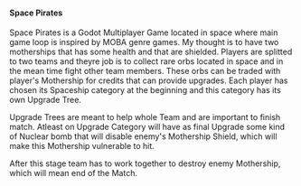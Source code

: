 #### Space Pirates

 Space Pirates is a Godot Multiplayer Game located in space where main game loop is inspired by MOBA genre games. My thought is to have two motherships that has some health and that are shielded. Players are splitted to two teams and theyre job is to collect rare orbs located in space and in the mean time fight other team members. These orbs can be traded with player's Mothership for credits that can provide upgrades. Each player has chosen its Spaceship category at the beginning and this category has its own Upgrade Tree.

Upgrade Trees are meant to help whole Team and are important to finish match. Atleast on Upgrade Category will have as final Upgrade some kind of Nuclear bomb that will disable enemy's Mothership Shield, which will make this Mothership vulnerable to hit.

After this stage team has to work together to destroy enemy Mothership, which will mean end of the Match.
